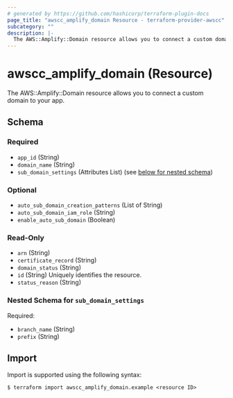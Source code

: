 ```yaml
---
# generated by https://github.com/hashicorp/terraform-plugin-docs
page_title: "awscc_amplify_domain Resource - terraform-provider-awscc"
subcategory: ""
description: |-
  The AWS::Amplify::Domain resource allows you to connect a custom domain to your app.
---
```


# awscc_amplify_domain (Resource)

The AWS::Amplify::Domain resource allows you to connect a custom domain to your app.



<!-- schema generated by tfplugindocs -->
## Schema

### Required

- `app_id` (String)
- `domain_name` (String)
- `sub_domain_settings` (Attributes List) (see [below for nested schema](#nestedatt--sub_domain_settings))

### Optional

- `auto_sub_domain_creation_patterns` (List of String)
- `auto_sub_domain_iam_role` (String)
- `enable_auto_sub_domain` (Boolean)

### Read-Only

- `arn` (String)
- `certificate_record` (String)
- `domain_status` (String)
- `id` (String) Uniquely identifies the resource.
- `status_reason` (String)

<a id="nestedatt--sub_domain_settings"></a>
### Nested Schema for `sub_domain_settings`

Required:

- `branch_name` (String)
- `prefix` (String)

## Import

Import is supported using the following syntax:

```shell
$ terraform import awscc_amplify_domain.example <resource ID>
```
